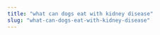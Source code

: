 ```yaml
---
title: "what can dogs eat with kidney disease"
slug: "what-can-dogs-eat-with-kidney-disease"
---
```


